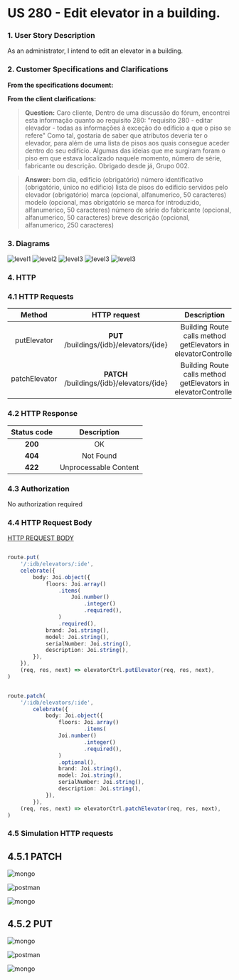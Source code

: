 # US 280 - Edit elevator in a building.

### 1. User Story Description

As an administrator, I intend to edit an elevator in a building.

### 2. Customer Specifications and Clarifications

**From the specifications document:**

**From the client clarifications:**

> **Question:** Caro cliente,
Dentro de uma discussão do fórum, encontrei esta informação quanto ao requisito 280:
"requisito 280 - editar elevador - todas as informações à exceção do edificio a que o piso se refere"
Como tal, gostaria de saber que atributos deveria ter o elevador, para além de uma lista de pisos aos quais consegue aceder dentro do seu edifício. Algumas das ideias que me surgiram foram o piso em que estava localizado naquele momento, número de série, fabricante ou descrição.
Obrigado desde já,
Grupo 002.

> **Answer:**
bom dia,
edificio (obrigatório)
número identificativo (obrigatório, único no edificio)
lista de pisos do edificio servidos pelo elevador (obrigatório)
marca (opcional, alfanumerico, 50 caracteres)
modelo (opcional, mas obrigatório se marca for introduzido, alfanumerico, 50 caracteres)
número de série do fabricante (opcional, alfanumerico, 50 caracteres)
breve descrição (opcional, alfanumerico, 250 caracteres)


### 3. Diagrams

![level1](level1/process-view.svg)
![level2](level2/process-view.svg)
![level3](level3/process-view-put.svg)
![level3](level3/process-view-patch.svg)
![level3](level3/class-diagram.svg)

### 4. HTTP

### 4.1 HTTP Requests

|    Method     |                HTTP request                |                          Description                           |
|:-------------:|:------------------------------------------:|:--------------------------------------------------------------:|
|  putElevator  |  **PUT** /buildings/{idb}/elevators/{ide}  | Building Route calls method getElevators in elevatorController |
| patchElevator | **PATCH** /buildings/{idb}/elevators/{ide} | Building Route calls method getElevators in elevatorController |

### 4.2 HTTP Response
| Status code |      Description      |
|:-----------:|:---------------------:|
|   **200**   |          OK           |
|   **404**   |       Not Found       |
|   **422**   | Unprocessable Content |

### 4.3 Authorization

No authorization required

### 4.4 HTTP Request Body

[HTTP REQUEST BODY](./README/test.elevators.txt)

```typescript

route.put(
    '/:idb/elevators/:ide',
    celebrate({
        body: Joi.object({
            floors: Joi.array()
                .items(
                    Joi.number()
                        .integer()
                        .required(),
                )
                .required(),
            brand: Joi.string(),
            model: Joi.string(),
            serialNumber: Joi.string(),
            description: Joi.string(),
        }),
    }),
    (req, res, next) => elevatorCtrl.putElevator(req, res, next),
)

```

```typescript

route.patch(
    '/:idb/elevators/:ide',
        celebrate({
            body: Joi.object({
                floors: Joi.array()
                        .items(
                Joi.number()
                        .integer()
                        .required(),
                )
                .optional(),
                brand: Joi.string(),
                model: Joi.string(),
                serialNumber: Joi.string(),
                description: Joi.string(),
            }),
        }),
    (req, res, next) => elevatorCtrl.patchElevator(req, res, next),
)
```

### 4.5 Simulation HTTP requests

## 4.5.1 PATCH

![mongo](README/mongo_inicial.JPG)

![postman](README/postman_PATCH.JPG)

![mongo](README/mongo_PATCH.JPG)

## 4.5.2 PUT

![mongo](README/mongo_inicial.JPG)

![postman](README/postman_PUT.JPG)

![mongo](README/mongo_PUT.JPG)





